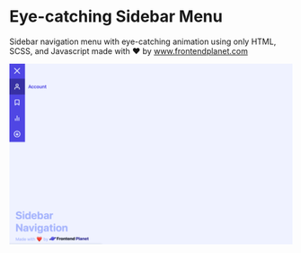 # Eye-catching Sidebar Menu

Sidebar navigation menu with eye-catching animation using only HTML, SCSS, and Javascript made with ❤️ by www.frontendplanet.com

![animated pagination](img/sidebar-navigation.png "animated pagination")
